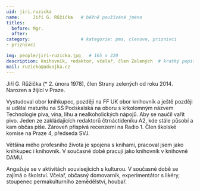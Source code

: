 ```yaml
---
uid: jiri.ruzicka
name:     Jiří G. Růžička  	# běžně používáné jméno
titles:
  before: Mgr.
  after:
category:                   # kategorie: pms, clenove, priznivci
- priznivci

img: people/jiri-ruzicka.jpg   # 165 x 220
description: knihovník, redaktor, včelař, člen Zelených  # kratký popis, max 160 znaků
mail: ruzicka@advojka.cz
---
```


Jiří G. Růžička (* 2. února 1978), člen Strany zelených od roku 2014. Narozen a žijící v Praze.

Vystudoval obor knihkupec, později na FF UK obor knihovník a ještě později si udělal maturitu na SŠ Podskalská na oboru s krkolomným názvem Technologie piva, vína, lihu a nealkoholických nápojů. Aby se naučil vařit pivo. Jeden ze zakládajících redaktorů čtrnáctideníku A2, kde stále působí a kam občas píše. Zároveň přispívá recenzemi na Radio 1. Člen školské komise na Praze 4, předseda SVJ.

Většina mého profesního života je spojena s knihami, pracoval jsem jako knihkupec i knihovník. V současné době pracuji jako knihovník v knihovně DAMU.

Angažuje se v aktivitách souvisejících s kulturou. V současné době se zajímá o školství. Včelař, občasný domovarník, experimentátor s likéry, stoupenec permakulturního zemědělství, houbař.
